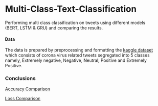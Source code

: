# Multi-Class-Text-Classification
Performing multi class classification on tweets using different models (BERT, LSTM &amp; GRU) and comparing the results.
#### Data
The data is prepared by preprocessing and formatting the [kaggle dataset](https://www.kaggle.com/datatattle/covid-19-nlp-text-classification) which consists of corona virus related tweets segregated into 5 classes namely, Extremely negative, Negative, Neutral, Positive and Extremely Positive.

### Conclusions

[Accuracy Comparison](https://github.com/kushagra801/Multi-Class-Text-Classification/blob/main/accuracy_comparison.png)

[Loss Comparison](https://github.com/kushagra801/Multi-Class-Text-Classification/blob/main/accuracy_comparison.png)

